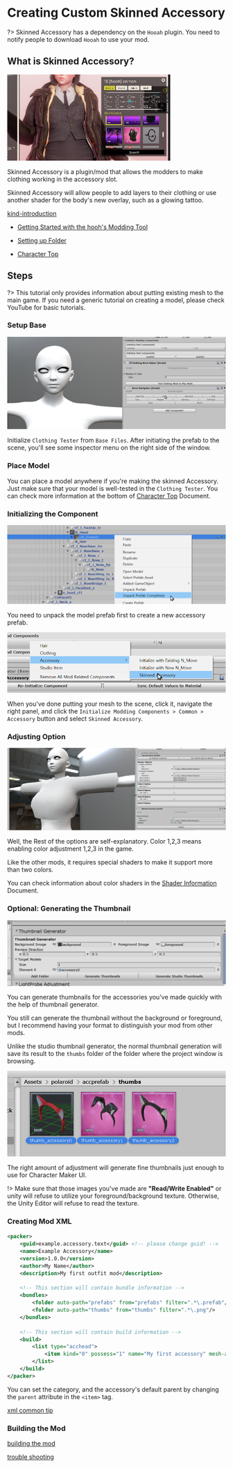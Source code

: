 # Creating Custom Skinned Accessory

?> Skinned Accessory has a dependency on the `Hooah` plugin. You need to notify people to download `Hooah` to use your mod.

## What is Skinned Accessory?

![](imgs/exp_low_00.png)

Skinned Accessory is a plugin/mod that allows the modders to make clothing working in the accessory slot.

Skinned Accessory will allow people to add layers to their clothing or use another shader for the body's new overlay, such as a glowing tattoo.

[kind-introduction](../common/tutorial-introduction.md ':include')

-   [Getting Started with the hooh's Modding Tool](/getting_started.md)

-   [Setting up Folder](/tutorials/gearing-up.md)

-   [Character Top](/tutorials/chara-top.md)

## Steps

?> This tutorial only provides information about putting existing mesh to the main game. If you need a generic tutorial on creating a model, please check YouTube for basic tutorials.

### Setup Base

![](imgs/acc_00.png)

Initialize `Clothing Tester` from `Base Files`. After initiating the prefab to the scene, you'll see some inspector menu on the right side of the window.

### Place Model

You can place a model anywhere if you're making the skinned Accessory. Just make sure that your model is well-tested in the `Clothing Tester`. You can check more information at the bottom of [Character Top](/tutorials/chara-top.md) Document.

### Initializing the Component

![](imgs/acc_02.png)

You need to unpack the model prefab first to create a new accessory prefab.

![](imgs/sa_00.png)

When you've done putting your mesh to the scene, click it, navigate the right panel, and click the `Initialize Modding Components > Common > Accessory` button and select `Skinned Accessory`.

### Adjusting Option

![](imgs/sa_01.png)

Well, the Rest of the options are self-explanatory. Color 1,2,3 means enabling color adjustment 1,2,3 in the game.

Like the other mods, it requires special shaders to make it support more than two colors.

You can check information about color shaders in the [Shader Information](/technical/shaders.md) Document.

### Optional: Generating the Thumbnail

![](imgs/acc_05.png)

You can generate thumbnails for the accessories you've made quickly with the help of thumbnail generator.

You still can generate the thumbnail without the background or foreground, but I recommend having your format to distinguish your mod from other mods.

Unlike the studio thumbnail generator, the normal thumbnail generation will save its result to the `thumbs` folder of the folder where the project window is browsing.

![](imgs/thum_00.png)

The right amount of adjustment will generate fine thumbnails just enough to use for Character Maker UI.

!> Make sure that those images you've made are **"Read/Write Enabled"** or unity will refuse to utilize your foreground/background texture. Otherwise, the Unity Editor will refuse to read the texture.

### Creating Mod XML

```xml
<packer>
    <guid>example.accessory.text</guid> <!-- please change guid! -->
    <name>Example Accessory</name>
    <version>1.0.0</version>
    <author>My Name</author>
    <description>My first outfit mod</description>

    <!-- This section will contain bundle information -->
    <bundles>
        <folder auto-path="prefabs" from="prefabs" filter=".*\.prefab"/>
        <folder auto-path="thumbs" from="thumbs" filter=".*\.png"/>
    </bundles>

    <!-- This section will contain build information -->
    <build>
        <list type="acchead">
            <item kind="0" possess="1" name="My first accessory" mesh-a="accessory_asset_name" parent="N_Head" thumb="thumb_accessory_asset_name"/>
        </list>
    </build>
</packer>
```
You can set the category, and the accessory's default parent by changing the `parent` attribute in the `<item>` tag.

[xml common tip](../common/xml-common.md ':include')

### Building the Mod

[building the mod](../common/building-mod.md ':include')


[trouble shooting](../common/trouble-shooting.md ':include')
